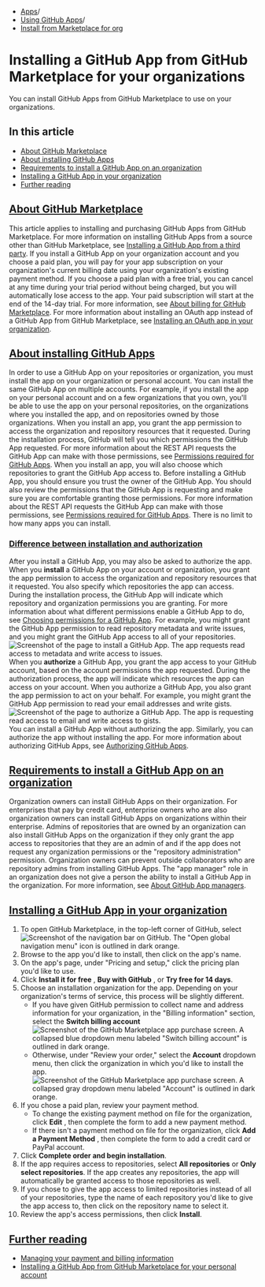   * [Apps](https://docs.github.com/en/apps "Apps")/
  * [Using GitHub Apps](https://docs.github.com/en/apps/using-github-apps "Using GitHub Apps")/
  * [Install from Marketplace for org](https://docs.github.com/en/apps/using-github-apps/installing-a-github-app-from-github-marketplace-for-your-organizations "Install from Marketplace for org")


# Installing a GitHub App from GitHub Marketplace for your organizations
You can install GitHub Apps from GitHub Marketplace to use on your organizations.
## In this article
  * [About GitHub Marketplace](https://docs.github.com/en/apps/using-github-apps/installing-a-github-app-from-github-marketplace-for-your-organizations#about-github-marketplace)
  * [About installing GitHub Apps](https://docs.github.com/en/apps/using-github-apps/installing-a-github-app-from-github-marketplace-for-your-organizations#about-installing-github-apps)
  * [Requirements to install a GitHub App on an organization](https://docs.github.com/en/apps/using-github-apps/installing-a-github-app-from-github-marketplace-for-your-organizations#requirements-to-install-a-github-app-on-an-organization)
  * [Installing a GitHub App in your organization](https://docs.github.com/en/apps/using-github-apps/installing-a-github-app-from-github-marketplace-for-your-organizations#installing-a-github-app-in-your-organization)
  * [Further reading](https://docs.github.com/en/apps/using-github-apps/installing-a-github-app-from-github-marketplace-for-your-organizations#further-reading)


## [About GitHub Marketplace](https://docs.github.com/en/apps/using-github-apps/installing-a-github-app-from-github-marketplace-for-your-organizations#about-github-marketplace)
This article applies to installing and purchasing GitHub Apps from GitHub Marketplace. For more information on installing GitHub Apps from a source other than GitHub Marketplace, see [Installing a GitHub App from a third party](https://docs.github.com/en/apps/using-github-apps/installing-a-github-app-from-a-third-party).
If you install a GitHub App on your organization account and you choose a paid plan, you will pay for your app subscription on your organization's current billing date using your organization's existing payment method.
If you choose a paid plan with a free trial, you can cancel at any time during your trial period without being charged, but you will automatically lose access to the app. Your paid subscription will start at the end of the 14-day trial. For more information, see [About billing for GitHub Marketplace](https://docs.github.com/en/billing/managing-billing-for-github-marketplace-apps/about-billing-for-github-marketplace).
For more information about installing an OAuth app instead of a GitHub App from GitHub Marketplace, see [Installing an OAuth app in your organization](https://docs.github.com/en/apps/oauth-apps/using-oauth-apps/installing-an-oauth-app-in-your-organization).
## [About installing GitHub Apps](https://docs.github.com/en/apps/using-github-apps/installing-a-github-app-from-github-marketplace-for-your-organizations#about-installing-github-apps)
In order to use a GitHub App on your repositories or organization, you must install the app on your organization or personal account. You can install the same GitHub App on multiple accounts. For example, if you install the app on your personal account and on a few organizations that you own, you'll be able to use the app on your personal repositories, on the organizations where you installed the app, and on repositories owned by those organizations.
When you install an app, you grant the app permission to access the organization and repository resources that it requested. During the installation process, GitHub will tell you which permissions the GitHub App requested. For more information about the REST API requests the GitHub App can make with those permissions, see [Permissions required for GitHub Apps](https://docs.github.com/en/rest/overview/permissions-required-for-github-apps).
When you install an app, you will also choose which repositories to grant the GitHub App access to.
Before installing a GitHub App, you should ensure you trust the owner of the GitHub App. You should also review the permissions that the GitHub App is requesting and make sure you are comfortable granting those permissions. For more information about the REST API requests the GitHub App can make with those permissions, see [Permissions required for GitHub Apps](https://docs.github.com/en/rest/overview/permissions-required-for-github-apps).
There is no limit to how many apps you can install.
### [Difference between installation and authorization](https://docs.github.com/en/apps/using-github-apps/installing-a-github-app-from-github-marketplace-for-your-organizations#difference-between-installation-and-authorization)
After you install a GitHub App, you may also be asked to authorize the app.
When you **install** a GitHub App on your account or organization, you grant the app permission to access the organization and repository resources that it requested. You also specify which repositories the app can access. During the installation process, the GitHub App will indicate which repository and organization permissions you are granting. For more information about what different permissions enable a GitHub App to do, see [Choosing permissions for a GitHub App](https://docs.github.com/en/apps/creating-github-apps/setting-up-a-github-app/choosing-permissions-for-a-github-app).
For example, you might grant the GitHub App permission to read repository metadata and write issues, and you might grant the GitHub App access to all of your repositories.
![Screenshot of the page to install a GitHub App. The app requests read access to metadata and write access to issues.](https://docs.github.com/assets/cb-118277/images/github-apps/install-app.png)
When you **authorize** a GitHub App, you grant the app access to your GitHub account, based on the account permissions the app requested. During the authorization process, the app will indicate which resources the app can access on your account. When you authorize a GitHub App, you also grant the app permission to act on your behalf.
For example, you might grant the GitHub App permission to read your email addresses and write gists.
![Screenshot of the page to authorize a GitHub App. The app is requesting read access to email and write access to gists.](https://docs.github.com/assets/cb-106378/images/github-apps/authorize-app.png)
You can install a GitHub App without authorizing the app. Similarly, you can authorize the app without installing the app.
For more information about authorizing GitHub Apps, see [Authorizing GitHub Apps](https://docs.github.com/en/apps/using-github-apps/authorizing-github-apps).
## [Requirements to install a GitHub App on an organization](https://docs.github.com/en/apps/using-github-apps/installing-a-github-app-from-github-marketplace-for-your-organizations#requirements-to-install-a-github-app-on-an-organization)
Organization owners can install GitHub Apps on their organization.
For enterprises that pay by credit card, enterprise owners who are also organization owners can install GitHub Apps on organizations within their enterprise.
Admins of repositories that are owned by an organization can also install GitHub Apps on the organization if they only grant the app access to repositories that they are an admin of and if the app does not request any organization permissions or the "repository administration" permission. Organization owners can prevent outside collaborators who are repository admins from installing GitHub Apps.
The "app manager" role in an organization does not give a person the ability to install a GitHub App in the organization. For more information, see [About GitHub App managers](https://docs.github.com/en/apps/maintaining-github-apps/about-github-app-managers).
## [Installing a GitHub App in your organization](https://docs.github.com/en/apps/using-github-apps/installing-a-github-app-from-github-marketplace-for-your-organizations#installing-a-github-app-in-your-organization)
  1. To open GitHub Marketplace, in the top-left corner of GitHub, select 
![Screenshot of the navigation bar on GitHub. The "Open global navigation menu" icon is outlined in dark orange.](https://docs.github.com/assets/cb-2683/images/help/navigation/global-navigation-menu-icon.png)
  2. Browse to the app you'd like to install, then click on the app's name.
  3. On the app's page, under "Pricing and setup," click the pricing plan you'd like to use.
  4. Click **Install it for free** , **Buy with GitHub** , or **Try free for 14 days**.
  5. Choose an installation organization for the app. Depending on your organization's terms of service, this process will be slightly different.
     * If you have given GitHub permission to collect name and address information for your organization, in the "Billing information" section, select the **Switch billing account**
![Screenshot of the GitHub Marketplace app purchase screen. A collapsed blue dropdown menu labeled "Switch billing account" is outlined in dark orange.](https://docs.github.com/assets/cb-58957/images/help/marketplace/marketplace-confirm-org.png)
     * Otherwise, under "Review your order," select the **Account** dropdown menu, then click the organization in which you'd like to install the app.
![Screenshot of the GitHub Marketplace app purchase screen. A collapsed gray dropdown menu labeled "Account" is outlined in dark orange.](https://docs.github.com/assets/cb-12210/images/help/marketplace/marketplace-confirm-org-no-org-details.png)
  6. If you chose a paid plan, review your payment method.
     * To change the existing payment method on file for the organization, click **Edit** , then complete the form to add a new payment method.
     * If there isn't a payment method on file for the organization, click **Add a Payment Method** , then complete the form to add a credit card or PayPal account.
  7. Click **Complete order and begin installation**.
  8. If the app requires access to repositories, select **All repositories** or **Only select repositories**.
If the app creates any repositories, the app will automatically be granted access to those repositories as well.
  9. If you chose to give the app access to limited repositories instead of all of your repositories, type the name of each repository you'd like to give the app access to, then click on the repository name to select it.
  10. Review the app's access permissions, then click **Install**.


## [Further reading](https://docs.github.com/en/apps/using-github-apps/installing-a-github-app-from-github-marketplace-for-your-organizations#further-reading)
  * [Managing your payment and billing information](https://docs.github.com/en/billing/managing-your-billing/managing-your-payment-and-billing-information)
  * [Installing a GitHub App from GitHub Marketplace for your personal account](https://docs.github.com/en/apps/using-github-apps/installing-an-app-in-your-personal-account)


